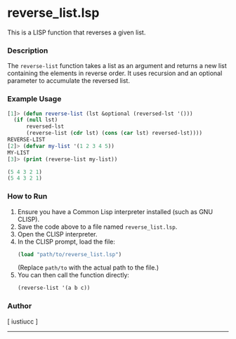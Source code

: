 # reverse_list.lsp

This is a LISP function that reverses a given list.

### Description

The `reverse-list` function takes a list as an argument and returns a new list containing the elements in reverse order.
 It uses recursion and an optional parameter to accumulate the reversed list.

### Example Usage

```lisp
[1]> (defun reverse-list (lst &optional (reversed-lst '()))
  (if (null lst)
      reversed-lst
      (reverse-list (cdr lst) (cons (car lst) reversed-lst))))
REVERSE-LIST
[2]> (defvar my-list '(1 2 3 4 5))
MY-LIST
[3]> (print (reverse-list my-list))

(5 4 3 2 1)
(5 4 3 2 1)
```

### How to Run

1.  Ensure you have a Common Lisp interpreter installed (such as GNU CLISP).
2.  Save the code above to a file named `reverse_list.lsp`.
3.  Open the CLISP interpreter.
4.  In the CLISP prompt, load the file:
    ```lisp
    (load "path/to/reverse_list.lsp")
    ```
    (Replace `path/to` with the actual path to the file.)
5.  You can then call the function directly:
    ```lisp
    (reverse-list '(a b c))
    ```

### Author

[ iustiucc ]

-----